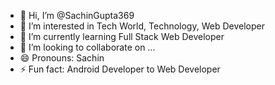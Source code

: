 - 👋 Hi, I’m @SachinGupta369
- 👀 I’m interested in Tech World, Technology, Web Developer
- 🌱 I’m currently learning Full Stack Web Developer
- 💞️ I’m looking to collaborate on ...
- 😄 Pronouns: Sachin
- ⚡ Fun fact: Android Developer to Web Developer

<!---
SachinGupta369/SachinGupta369 is a ✨ special ✨ repository because its `README.md` (this file) appears on your GitHub profile.
You can click the Preview link to take a look at your changes....

--->
